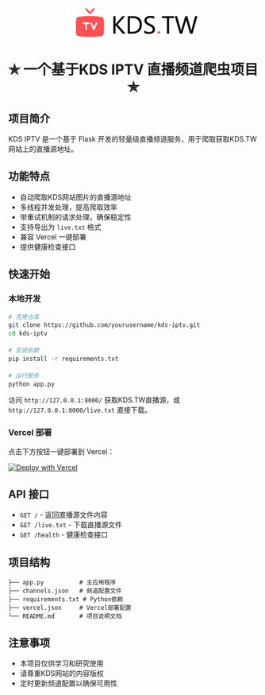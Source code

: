<p align="center"><img alt="[https://www.kds.tw/](https://www.kds.tw/)" src="https://raw.githubusercontent.com/JY4K/KDS_iptv/refs/heads/main/KDS.TW.png"></p>
<h1 align="center"> ✯ 一个基于KDS IPTV 直播频道爬虫项目 ✯ </h1>

## 项目简介
KDS IPTV 是一个基于 Flask 开发的轻量级直播频道服务，用于爬取获取KDS.TW网站上的直播源地址。

## 功能特点
- 自动爬取KDS网站图片的直播源地址
- 多线程并发处理，提高爬取效率
- 带重试机制的请求处理，确保稳定性
- 支持导出为 `live.txt` 格式
- 兼容 Vercel 一键部署
- 提供健康检查接口

## 快速开始

### 本地开发

```bash
# 克隆仓库
git clone https://github.com/yourusername/kds-iptv.git
cd kds-iptv

# 安装依赖
pip install -r requirements.txt

# 运行服务
python app.py
```

访问 `http://127.0.0.1:8000/` 获取KDS.TW直播源，或 `http://127.0.0.1:8000/live.txt` 直接下载。

### Vercel 部署

点击下方按钮一键部署到 Vercel：

[![Deploy with Vercel](https://vercel.com/button)](https://vercel.com/new/clone?repository-url=https://github.com/yourusername/kds-iptv)

## API 接口

- `GET /` - 返回直播源文件内容
- `GET /live.txt` - 下载直播源文件
- `GET /health` - 健康检查接口

## 项目结构

```
├── app.py          # 主应用程序
├── channels.json   # 频道配置文件
├── requirements.txt # Python依赖
├── vercel.json     # Vercel部署配置
└── README.md       # 项目说明文档
```

## 注意事项

- 本项目仅供学习和研究使用
- 请尊重KDS网站的内容版权
- 定时更新频道配置以确保可用性
